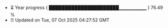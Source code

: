 - ⏳ Year progress { ██████████████████████▁▁▁▁▁▁▁▁ } 76.49 %
- ⏰ Updated on Tue, 07 Oct 2025 04:27:52 GMT

